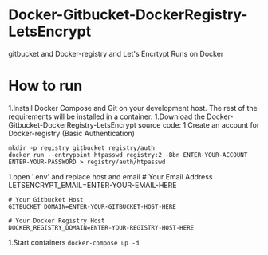 # Docker-Gitbucket-DockerRegistry-LetsEncrypt
gitbucket and Docker-registry and Let's Encrtypt Runs on Docker

# How to run

1.Install Docker Compose and Git on your development host. The rest of the requirements will be installed in a container.
1.Download the Docker-Gitbucket-DockerRegistry-LetsEncrypt source code:
1.Create an account for Docker-registry (Basic Authentication)
```
mkdir -p registry gitbucket registry/auth 
docker run --entrypoint htpasswd registry:2 -Bbn ENTER-YOUR-ACCOUNT ENTER-YOUR-PASSWORD > registry/auth/htpasswd
```
1.open '.env' and replace host and email
    # Your Email Address
    LETSENCRYPT_EMAIL=ENTER-YOUR-EMAIL-HERE
     
    # Your Gitbucket Host
    GITBUCKET_DOMAIN=ENTER-YOUR-GITBUCKET-HOST-HERE
     
    # Your Docker Registry Host
    DOCKER_REGISTRY_DOMAIN=ENTER-YOUR-REGISTRY-HOST-HERE
1.Start containers
```docker-compose up -d```